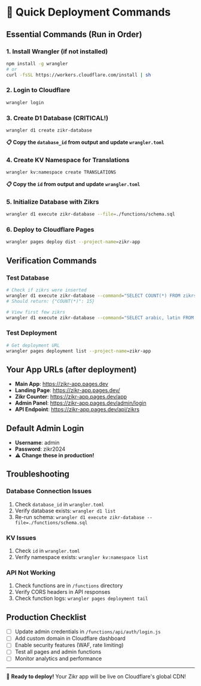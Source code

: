 # 🚀 Quick Deployment Commands

## Essential Commands (Run in Order)

### 1. Install Wrangler (if not installed)
```bash
npm install -g wrangler
# or
curl -fsSL https://workers.cloudflare.com/install | sh
```

### 2. Login to Cloudflare
```bash
wrangler login
```

### 3. Create D1 Database (CRITICAL!)
```bash
wrangler d1 create zikr-database
```
**📋 Copy the `database_id` from output and update `wrangler.toml`**

### 4. Create KV Namespace for Translations
```bash
wrangler kv:namespace create TRANSLATIONS
```
**📋 Copy the `id` from output and update `wrangler.toml`**

### 5. Initialize Database with Zikrs
```bash
wrangler d1 execute zikr-database --file=./functions/schema.sql
```

### 6. Deploy to Cloudflare Pages
```bash
wrangler pages deploy dist --project-name=zikr-app
```

## Verification Commands

### Test Database
```bash
# Check if zikrs were inserted
wrangler d1 execute zikr-database --command="SELECT COUNT(*) FROM zikrs;"
# Should return: {"COUNT(*)": 15}

# View first few zikrs
wrangler d1 execute zikr-database --command="SELECT arabic, latin FROM zikrs LIMIT 3;"
```

### Test Deployment
```bash
# Get deployment URL
wrangler pages deployment list --project-name=zikr-app
```

## Your App URLs (after deployment)
- **Main App**: https://zikr-app.pages.dev
- **Landing Page**: https://zikr-app.pages.dev/
- **Zikr Counter**: https://zikr-app.pages.dev/app
- **Admin Panel**: https://zikr-app.pages.dev/admin/login
- **API Endpoint**: https://zikr-app.pages.dev/api/zikrs

## Default Admin Login
- **Username**: admin
- **Password**: zikr2024
- **⚠️ Change these in production!**

## Troubleshooting

### Database Connection Issues
1. Check `database_id` in `wrangler.toml`
2. Verify database exists: `wrangler d1 list`
3. Re-run schema: `wrangler d1 execute zikr-database --file=./functions/schema.sql`

### KV Issues
1. Check `id` in `wrangler.toml`
2. Verify namespace exists: `wrangler kv:namespace list`

### API Not Working
1. Check functions are in `/functions` directory
2. Verify CORS headers in API responses
3. Check function logs: `wrangler pages deployment tail`

## Production Checklist
- [ ] Update admin credentials in `/functions/api/auth/login.js`
- [ ] Add custom domain in Cloudflare dashboard
- [ ] Enable security features (WAF, rate limiting)
- [ ] Test all pages and admin functions
- [ ] Monitor analytics and performance

---
🎉 **Ready to deploy!** Your Zikr app will be live on Cloudflare's global CDN!